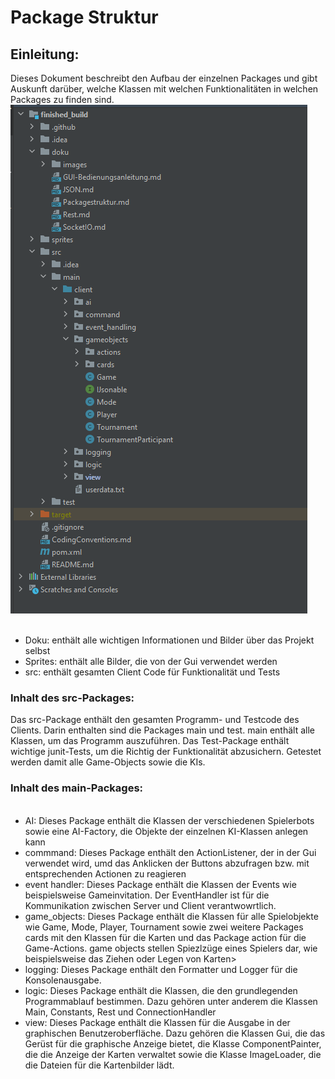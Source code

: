 <h1>Package Struktur</h1>

<h2>Einleitung:</h2>
Dieses Dokument beschreibt den Aufbau der einzelnen Packages und gibt Auskunft darüber, welche Klassen mit welchen Funktionalitäten in welchen Packages zu finden sind.


<img src=".\images\package_structure.png">
<ul>
<br><li>Doku: enthält alle wichtigen Informationen und Bilder über das Projekt selbst <b></b></li>
<li>Sprites: enthält alle Bilder, die von der Gui verwendet werden</li>
<li>src: enthält gesamten Client Code für Funktionalität und Tests <b></b></li>
</ul>
<h3>Inhalt des src-Packages:</h3>
Das src-Package enthält den gesamten Programm- und Testcode des Clients. Darin enthalten sind die Packages main und test. main enthält alle
Klassen, um das Programm auszuführen. Das Test-Package enthält wichtige junit-Tests, um die Richtig der Funktionalität abzusichern. Getestet werden damit
alle Game-Objects sowie die KIs.
<h3>Inhalt des main-Packages:</h3>
<ul>
<br><li>AI: Dieses Package enthält die Klassen der verschiedenen Spielerbots sowie eine AI-Factory, die Objekte der einzelnen KI-Klassen anlegen kann <b></b></li>
<li>commmand: Dieses Package enthält den ActionListener, der in der Gui verwendet wird, umd das Anklicken der Buttons abzufragen bzw. mit entsprechenden Actionen zu reagieren <b></b></li>
<li>event handler: Dieses Package enthält die Klassen der Events wie beispielsweise Gameinvitation. Der EventHandler ist für die Kommunikation zwischen Server und Client verantwowrtlich.<b></b></li>
<li>game_objects: Dieses Package enthält die Klassen für alle Spielobjekte wie Game, Mode, Player, Tournament sowie zwei weitere Packages cards mit den Klassen für
  die Karten und das Package action für die Game-Actions. game objects stellen Spiezlzüge eines Spielers dar, wie beispielsweise das Ziehen oder Legen von Karten></b></li>
<li>logging: Dieses Package enthält den Formatter und Logger für die Konsolenausgabe. <b></b></li>
<li>logic: Dieses Package enthält die Klassen, die den grundlegenden Programmablauf bestimmen. Dazu gehören unter anderem die Klassen Main, Constants, Rest und ConnectionHandler  <b></b></li>
<li>view: Dieses Package enthält die Klassen für die Ausgabe in der graphischen Benutzeroberfläche. Dazu gehören die Klassen Gui, die das Gerüst für die graphische 
  Anzeige bietet, die Klasse ComponentPainter, die die Anzeige der Karten verwaltet sowie die Klasse ImageLoader, die die Dateien für die Kartenbilder lädt.<b></b></li>




